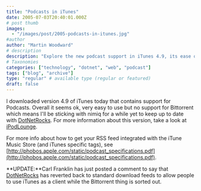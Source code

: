 ```yaml
---
title: "Podcasts in iTunes"
date: 2005-07-03T20:40:01.000Z
# post thumb
images:
  - "/images/post/2005-podcasts-in-itunes.jpg"
#author
author: "Martin Woodward"
# description
description: "Explore the new podcast support in iTunes 4.9, its ease of use, and the shift back to standard feeds by DotNetRocks."
# Taxonomies
categories: ["technology", "dotnet", "web", "podcast"]
tags: ["blog", "archive"]
type: "regular" # available type (regular or featured)
draft: false
---
```

[](http://www.woodwardweb.com/images/blog/itunes_podcasts.html)I downloaded version 4.9 of iTunes today that contains support for Podcasts.  Overall it seems ok, very easy to use but no support for Bittorrent which means I'll be sticking with nimiq for a while yet to keep up to date with [DotNetRocks](http://www.dotnetrocks.com).  For more information about this version, take a look at [iPodLounge](http://www.ipodlounge.com/index.php/articles/comments/the-complete-guide-to-itunes-49-with-podcasts/).

For more info about how to get your RSS feed integrated with the iTune Music Store (and iTunes specific tags), see [http://phobos.apple.com/static/podcast_specifications.pdf](http://phobos.apple.com/static/podcast_specifications.pdf).

**UPDATE:**Carl Franklin has just posted a comment to say that [DotNetRocks](http://www.dotnetrocks.com) has reverted back to standard download feeds to allow people to use iTunes as a client while the Bittorrent thing is sorted out.
